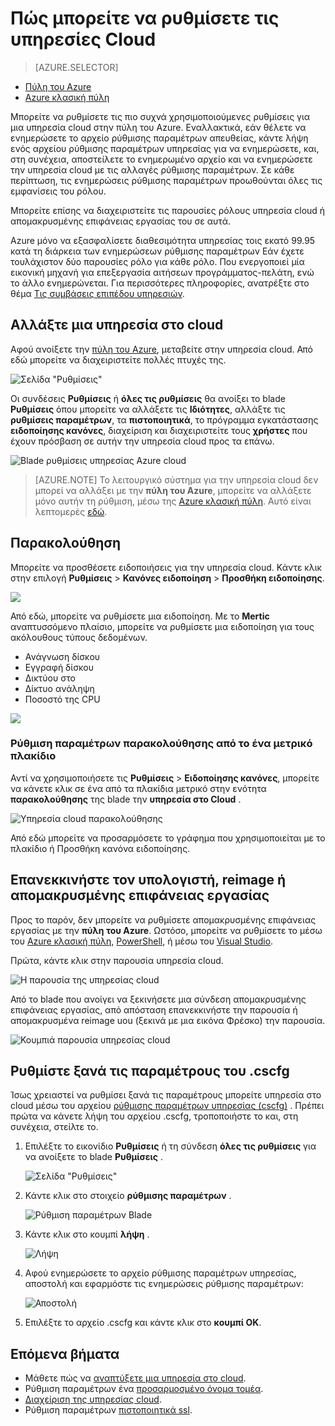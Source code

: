 <properties 
    pageTitle="Πώς μπορείτε να ρυθμίσετε μια υπηρεσία cloud (πύλη) | Microsoft Azure" 
    description="Μάθετε πώς μπορείτε να ρυθμίσετε τις υπηρεσίες cloud στο Azure. Μάθετε πώς μπορείτε να ενημερώσετε τις παραμέτρους της υπηρεσίας cloud και ρύθμιση παραμέτρων απομακρυσμένης πρόσβασης σε παρουσίες των ρόλων. Αυτά τα παραδείγματα χρησιμοποιούν την πύλη του Azure." 
    services="cloud-services" 
    documentationCenter="" 
    authors="Thraka" 
    manager="timlt" 
    editor=""/>

<tags 
    ms.service="cloud-services" 
    ms.workload="tbd" 
    ms.tgt_pltfrm="na" 
    ms.devlang="na" 
    ms.topic="article" 
    ms.date="10/11/2016"
    ms.author="adegeo"/>

# <a name="how-to-configure-cloud-services"></a>Πώς μπορείτε να ρυθμίσετε τις υπηρεσίες Cloud

> [AZURE.SELECTOR]
- [Πύλη του Azure](cloud-services-how-to-configure-portal.md)
- [Azure κλασική πύλη](cloud-services-how-to-configure.md)

Μπορείτε να ρυθμίσετε τις πιο συχνά χρησιμοποιούμενες ρυθμίσεις για μια υπηρεσία cloud στην πύλη του Azure. Εναλλακτικά, εάν θέλετε να ενημερώσετε το αρχείο ρύθμισης παραμέτρων απευθείας, κάντε λήψη ενός αρχείου ρύθμισης παραμέτρων υπηρεσίας για να ενημερώσετε, και, στη συνέχεια, αποστείλετε το ενημερωμένο αρχείο και να ενημερώσετε την υπηρεσία cloud με τις αλλαγές ρύθμισης παραμέτρων. Σε κάθε περίπτωση, τις ενημερώσεις ρύθμισης παραμέτρων προωθούνται όλες τις εμφανίσεις του ρόλου.

Μπορείτε επίσης να διαχειριστείτε τις παρουσίες ρόλους υπηρεσία cloud ή απομακρυσμένης επιφάνειας εργασίας του σε αυτά.

Azure μόνο να εξασφαλίσετε διαθεσιμότητα υπηρεσίας τοις εκατό 99.95 κατά τη διάρκεια των ενημερώσεων ρύθμισης παραμέτρων Εάν έχετε τουλάχιστον δύο παρουσίες ρόλο για κάθε ρόλο. Που ενεργοποιεί μία εικονική μηχανή για επεξεργασία αιτήσεων προγράμματος-πελάτη, ενώ το άλλο ενημερώνεται. Για περισσότερες πληροφορίες, ανατρέξτε στο θέμα [Τις συμβάσεις επιπέδου υπηρεσιών](https://azure.microsoft.com/support/legal/sla/).

## <a name="change-a-cloud-service"></a>Αλλάξτε μια υπηρεσία στο cloud

Αφού ανοίξετε την [πύλη του Azure](https://portal.azure.com/), μεταβείτε στην υπηρεσία cloud. Από εδώ μπορείτε να διαχειριστείτε πολλές πτυχές της. 

![Σελίδα "Ρυθμίσεις"](./media/cloud-services-how-to-configure-portal/cloud-service.png)

Οι συνδέσεις **Ρυθμίσεις** ή **όλες τις ρυθμίσεις** θα ανοίξει το blade **Ρυθμίσεις** όπου μπορείτε να αλλάξετε τις **Ιδιότητες**, αλλάξτε τις **ρυθμίσεις παραμέτρων**, τα **πιστοποιητικά**, το πρόγραμμα εγκατάστασης **ειδοποίησης κανόνες**, διαχείριση και διαχειριστείτε τους **χρήστες** που έχουν πρόσβαση σε αυτήν την υπηρεσία cloud προς τα επάνω.

![Blade ρυθμίσεις υπηρεσίας Azure cloud](./media/cloud-services-how-to-configure-portal/cs-settings-blade.png)

>[AZURE.NOTE]
>Το λειτουργικό σύστημα για την υπηρεσία cloud δεν μπορεί να αλλάξει με την **πύλη του Azure**, μπορείτε να αλλάξετε μόνο αυτήν τη ρύθμιση, μέσω της [Azure κλασική πύλη](http://manage.windowsazure.com/). Αυτό είναι λεπτομερές [εδώ](cloud-services-how-to-configure.md#update-a-cloud-service-configuration-file).

## <a name="monitoring"></a>Παρακολούθηση

Μπορείτε να προσθέσετε ειδοποιήσεις για την υπηρεσία cloud. Κάντε κλικ στην επιλογή **Ρυθμίσεις** > **Κανόνες ειδοποίηση** > **Προσθήκη ειδοποίησης**. 

![](./media/cloud-services-how-to-configure-portal/cs-alerts.png)

Από εδώ, μπορείτε να ρυθμίσετε μια ειδοποίηση. Με το **Mertic** αναπτυσσόμενο πλαίσιο, μπορείτε να ρυθμίσετε μια ειδοποίηση για τους ακόλουθους τύπους δεδομένων.

- Ανάγνωση δίσκου
- Εγγραφή δίσκου
- Δικτύου στο
- Δίκτυο ανάληψη
- Ποσοστό της CPU 

![](./media/cloud-services-how-to-configure-portal/cs-alert-item.png)

### <a name="configure-monitoring-from-a-metric-tile"></a>Ρύθμιση παραμέτρων παρακολούθησης από το ένα μετρικό πλακίδιο

Αντί να χρησιμοποιήσετε τις **Ρυθμίσεις** > **Ειδοποίησης κανόνες**, μπορείτε να κάνετε κλικ σε ένα από τα πλακίδια μετρικό στην ενότητα **παρακολούθησης** της blade την **υπηρεσία στο Cloud** .

![Υπηρεσία cloud παρακολούθησης](./media/cloud-services-how-to-configure-portal/cs-monitoring.png)

Από εδώ μπορείτε να προσαρμόσετε το γράφημα που χρησιμοποιείται με το πλακίδιο ή Προσθήκη κανόνα ειδοποίησης.


## <a name="reboot-reimage-or-remote-desktop"></a>Επανεκκινήστε τον υπολογιστή, reimage ή απομακρυσμένης επιφάνειας εργασίας

Προς το παρόν, δεν μπορείτε να ρυθμίσετε απομακρυσμένης επιφάνειας εργασίας με την **πύλη του Azure**. Ωστόσο, μπορείτε να ρυθμίσετε το μέσω του [Azure κλασική πύλη](cloud-services-role-enable-remote-desktop.md), [PowerShell](cloud-services-role-enable-remote-desktop-powershell.md), ή μέσω του [Visual Studio](../vs-azure-tools-remote-desktop-roles.md). 

Πρώτα, κάντε κλικ στην παρουσία υπηρεσία cloud.

![Η παρουσία της υπηρεσίας cloud](./media/cloud-services-how-to-configure-portal/cs-instance.png)

Από το blade που ανοίγει να ξεκινήσετε μια σύνδεση απομακρυσμένης επιφάνειας εργασίας, από απόσταση επανεκκινήστε την παρουσία ή απομακρυσμένα reimage uou (ξεκινά με μια εικόνα Φρέσκο) την παρουσία.

![Κουμπιά παρουσία υπηρεσίας cloud](./media/cloud-services-how-to-configure-portal/cs-instance-buttons.png)



## <a name="reconfigure-your-cscfg"></a>Ρυθμίστε ξανά τις παραμέτρους του .cscfg

Ίσως χρειαστεί να ρυθμίσει ξανά τις παραμέτρους μπορείτε υπηρεσία στο cloud μέσω του αρχείου [ρύθμισης παραμέτρων υπηρεσίας (cscfg)](cloud-services-model-and-package.md#cscfg) . Πρέπει πρώτα να κάνετε λήψη του αρχείου .cscfg, τροποποιήστε το και, στη συνέχεια, στείλτε το.

1. Επιλέξτε το εικονίδιο **Ρυθμίσεις** ή τη σύνδεση **όλες τις ρυθμίσεις** για να ανοίξετε το blade **Ρυθμίσεις** .

    ![Σελίδα "Ρυθμίσεις"](./media/cloud-services-how-to-configure-portal/cloud-service.png)

2. Κάντε κλικ στο στοιχείο **ρύθμισης παραμέτρων** .

    ![Ρύθμιση παραμέτρων Blade](./media/cloud-services-how-to-configure-portal/cs-settings-config.png)

3. Κάντε κλικ στο κουμπί **λήψη** .

    ![Λήψη](./media/cloud-services-how-to-configure-portal/cs-settings-config-panel-download.png)

4. Αφού ενημερώσετε το αρχείο ρύθμισης παραμέτρων υπηρεσίας, αποστολή και εφαρμόστε τις ενημερώσεις ρύθμισης παραμέτρων:

    ![Αποστολή](./media/cloud-services-how-to-configure-portal/cs-settings-config-panel-upload.png) 
    
5. Επιλέξτε το αρχείο .cscfg και κάντε κλικ στο **κουμπί OK**.

            
## <a name="next-steps"></a>Επόμενα βήματα

* Μάθετε πώς να [αναπτύξετε μια υπηρεσία στο cloud](cloud-services-how-to-create-deploy-portal.md).
* Ρύθμιση παραμέτρων ένα [προσαρμοσμένο όνομα τομέα](cloud-services-custom-domain-name-portal.md).
* [Διαχείριση της υπηρεσίας cloud](cloud-services-how-to-manage-portal.md).
* Ρύθμιση παραμέτρων [πιστοποιητικά ssl](cloud-services-configure-ssl-certificate-portal.md).